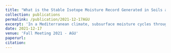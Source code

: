 ```yaml
---
title: "What is the Stable Isotope Moisture Record Generated in Soils and Shallow Saprolite Across a Seasonal Wet-up and Dry-down Cycle in a Mediterranean Climate?"
collection: publications
permalink: /publication/2021-12-17AGU
excerpt: 'In a Mediterranean climate, subsurface moisture cycles through a winter wet-up followed by an extended period of summer dry-down during which evaporation, root uptake, and some progressive drainage reduce plant-available moisture to an end-of-summer residual level. The offset between the timing of precipitation supply and evaporative demand presents an ideal opportunity to document the isotopic evolution of plant-available and residual moisture. Key questions include: 1) Is plant-available moisture at the start of the dry season biased towards early winter rains, end of wet season rains, or some predictable integral of the entire wet season rain, 2) What controls the isotopic evolution of the residual moisture (does it exchange with successive rains or form a multi-year stable value), and 3) Other than evaporative enrichment, are there other fractionation processes influencing moisture isotope evolution in the subsurface? These questions are central to interpreting plant-water source and use, transit and residence time of water, and the controls on the isotopic signature of runoff waters. Here we report the results of 15 successive sampling campaigns at five locations across an intensively monitored hillslope in the Eel River Critical Zone Observatory (northern California Coast Range) over a one-year period. The site is mantled by an old-growth mixed evergreen forest of Douglas fir (Pseudotsuga menziesii) and various hardwoods. Profiles to depths of 1.5 m penetrated through variably thick soil into underlying saprolite developed in the argillitic bedrock. The five sampling locations were located near active sampling of tree cores and monitoring of moisture and isotopes down to the ground water (~17 m below the surface). The samples have been collected during the current second year of a severe drought, but the rainfall this year of ~ 1000 mm still greatly exceeded the typical plant-available soil moisture content at the start of the dry season of 80 mm, and runoff in the winter and summer was generated from the recharged groundwater. Results to date include the observation that late summer 2020 sampling documented large variability in successive 10 cm sample profiles in the residual moisture deuterium concentration. This may help explain the variability found in successive tree core samples in individual trees.'
date: 2021-12-17
venue: 'Fall Meeting 2021 - AGU'
paperurl: 
citation: 
---
```

